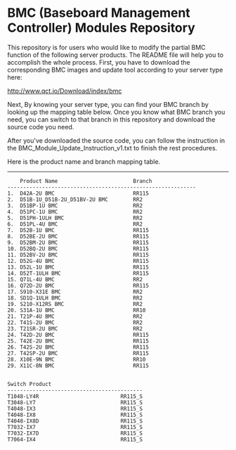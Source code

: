 # BMC (Baseboard Management Controller) Modules Repository

This repository is for users who would like to modify the partial BMC function of the following server products.  The README file will help you to accomplish the whole process.
First, you have to download the corresponding BMC images and update tool according to your server type here:

http://www.qct.io/Download/index/bmc

Next, By knowing your server type, you can find your BMC branch by looking up the mapping table below. 
Once you know what BMC branch you need, you can switch to that branch in this repository and download the source code you need.

After you've downloaded the source code, you can follow the instruction in the BMC_Module_Update_Instruction_v1.txt to finish the rest procedures. 

Here is the product name and branch mapping table.

---

    	Product Name                        Branch
    ------------------------------------------------------------
	1.	D42A-2U BMC                         RR115	
	2.	D51B-1U_D51B-2U_D51BV-2U BMC        RR2		
	3.	D51BP-1U BMC                        RR2		
	4.	D51PC-1U BMC                        RR2		
	5.	D51PH-1ULH BMC                      RR2		
	6.	D51PL-4U BMC                        RR2		
	7.	D52B-1U BMC                         RR115	
	8.	D52BE-2U BMC                        RR115	
	9.	D52BM-2U BMC                        RR115	
	10.	D52BQ-2U BMC                        RR115	
	11.	D52BV-2U BMC                        RR115	
	12.	D52G-4U BMC                         RR115	
	13.	D52L-1U BMC                         RR115	
	14.	D52T-1ULH BMC                       RR115	
	15.	Q71L-4U BMC                         RR2		
	16.	Q72D-2U BMC                         RR115	
	17.	S910-X31E BMC                       RR2		
	18.	SD1Q-1ULH BMC                       RR2		
	19.	S210-X12RS BMC                      RR2		
	20.	S31A-1U BMC                         RR10	
	21.	T21P-4U BMC                         RR2		
	22.	T41S-2U BMC                         RR2		
	23.	T21SR-2U BMC                        RR2		
	24.	T42D-2U BMC                         RR115	
	25.	T42E-2U BMC                         RR115	
	26.	T42S-2U BMC                         RR115	
	27.	T42SP-2U BMC                        RR115	
	28.	X10E-9N BMC                         RR10	
	29.	X11C-8N BMC                         RR115	

    
    Switch Product                      
    -------------------------------------------
    T1048-LY4R                          RR115_S
    T3048-LY7                           RR115_S
    T4048-IX3                           RR115_S
    T4048-IX8                           RR115_S
    T4048-IX8D                          RR115_S
    T7032-IX7                           RR115_S
    T7032-IX7D                          RR115_S
    T7064-IX4                           RR115_S
